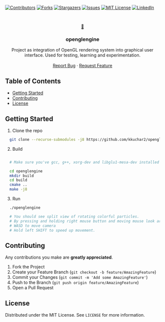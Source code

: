 [![Contributors][contributors-shield]][contributors-url]
[![Forks][forks-shield]][forks-url]
[![Stargazers][stars-shield]][stars-url]
[![Issues][issues-shield]][issues-url]
[![MIT License][license-shield]][license-url]
[![LinkedIn][linkedin-shield]][linkedin-url]


<!-- PROJECT LOGO -->
<br />
<p align="center">
  <a href="https://github.com/kkuchar2/openglengine">
    	🎉
  </a>

  <h3 align="center">openglengine</h3>

  <p align="center">
    Project as integration of OpenGL rendering system into graphical user interface. Used for testing, learning and experimentation.
    <br />
    <br />
    <a href="https://github.com/kkuchar2/openglengine/issues">Report Bug</a>
        ·
    <a href="https://github.com/kkuchar2/openglengine/issues">Request Feature</a>
  </p>
</p>



<!-- TABLE OF CONTENTS -->
## Table of Contents

* [Getting Started](#getting-started)
* [Contributing](#contributing)
* [License](#license)

<!-- GETTING STARTED -->
## Getting Started

1. Clone the repo

  ```sh
    git clone --recurse-submodules -j8 https://github.com/kkuchar2/openglengine
  ```

2. Build

  ```sh

    # Make sure you've gcc, g++, xorg-dev and libglu1-mesa-dev installed on Linux

    cd openglengine
    mkdir build
    cd build
    cmake ..
    make -j8
  ```

3. Run
```sh
  ./openglengine

  # You should see split view of rotating colorful particles.
  # By pressing and holding right mouse button and moving mouse look around.
  # WASD to move camera
  # Hold left SHIFT to speed up movement.
```

## Contributing

Any contributions you make are **greatly appreciated**.

1. Fork the Project
2. Create your Feature Branch (`git checkout -b feature/AmazingFeature`)
3. Commit your Changes (`git commit -m 'Add some AmazingFeature'`)
4. Push to the Branch (`git push origin feature/AmazingFeature`)
5. Open a Pull Request

<!-- LICENSE -->
## License

Distributed under the MIT License. See `LICENSE` for more information.


<!-- MARKDOWN LINKS & IMAGES -->
<!-- https://www.markdownguide.org/basic-syntax/#reference-style-links -->

[contributors-shield]: https://img.shields.io/github/contributors/kkuchar2/openglengine.svg?style=flat-square
[contributors-url]: https://github.com/kkuchar2/openglengine/graphs/contributors
[forks-shield]: https://img.shields.io/github/forks/kkuchar2/openglengine.svg?style=flat-square
[forks-url]: https://github.com/kkuchar2/openglengine/network/members
[stars-shield]: https://img.shields.io/github/stars/kkuchar2/openglengine.svg?style=flat-square
[stars-url]: https://github.com/kkuchar2/openglengine/stargazers
[issues-shield]: https://img.shields.io/github/issues/othneildrew/Best-README-Template.svg?style=flat-square
[issues-url]: https://github.com/kkuchar2/openglengine/issues
[license-shield]: https://img.shields.io/github/license/kkuchar2/openglengine?style=flat-square
[license-url]: https://github.com/kkuchar2/openglengine/blob/master/LICENSE
[linkedin-shield]: https://img.shields.io/badge/-LinkedIn-black.svg?style=flat-square&logo=linkedin&colorB=555
[linkedin-url]: https://www.linkedin.com/in/kkuchar/
[product-screenshot]: images/screenshot.png
